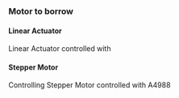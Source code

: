 ### Motor to borrow

#### Linear Actuator

Linear Actuator controlled with

#### Stepper Motor

Controlling Stepper Motor controlled with A4988